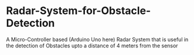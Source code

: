 # Radar-System-for-Obstacle-Detection
A Micro-Controller based (Arduino Uno here) Radar System that is useful in the detection of Obstacles upto a distance of 4 meters from the sensor
